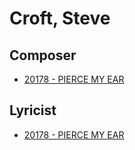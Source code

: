 # Croft, Steve

## Composer

- [20178 - PIERCE MY EAR](/hymns/20178.md)

## Lyricist

- [20178 - PIERCE MY EAR](/hymns/20178.md)

